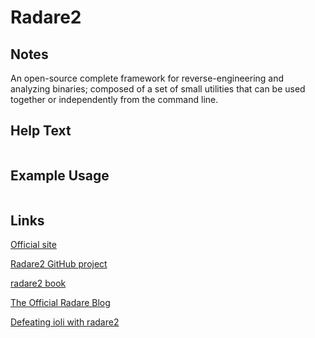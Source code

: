 # Radare2

Notes
-------
An open-source complete framework for reverse-engineering and analyzing binaries; composed of a set of small utilities that can be used together or independently from the command line.


Help Text
-------
```

```

Example Usage
-------


```

```

Links
-------
[Official site](http://www.radare.org/)

[Radare2 GitHub project](https://github.com/radare/radare2)

[radare2 book](http://maijin.github.io/radare2book/)

[The Official Radare Blog](http://radare.today/)

[Defeating ioli with radare2](http://dustri.org/b/defeating-ioli-with-radare2.html)
